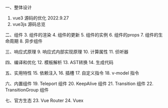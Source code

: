 一、整体设计
1. vue3 源码的优化 2022.9.27
2. vue3js 源码总览

二、组件
3. 组件的渲染
4. 组件的更新
5. 组件的实例
6. 组件的props
7. 组件的生命周期
8. 异步组件

三、响应式原理
9. 响应式内部实现原理
10. 计算属性
11. 侦听器

四、编译和优化
12. 模板解析
13. AST转换
14. 生成代码

五、实用特性
15. 依赖注入
16. 插槽
17. 自定义指令
18. v-model 指令

六、内置组件
19. Teleport 组件
20. KeepAlive 组件
21. Transition 组件
22. TransitionGroup 组件

七、官方生态
23. Vue Router
24. Vuex
